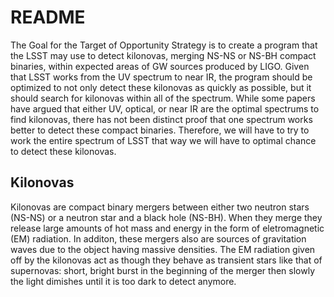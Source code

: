 # README

The Goal for the Target of Opportunity Strategy is to create a program that the LSST may use to detect kilonovas, merging NS-NS or NS-BH compact binaries, within expected areas of GW sources produced by LIGO. Given that LSST works from the UV spectrum to near IR, the program should be optimized to not only detect these kilonovas as quickly as possible, but it should search for kilonovas within all of the spectrum. While some papers have argued that either UV, optical, or near IR are the optimal spectrums to find kilonovas, there has not been distinct proof that one spectrum works better to detect these compact binaries. Therefore, we will have to try to work the entire spectrum of LSST that way we will have to optimal chance to detect these kilonovas.

## Kilonovas

Kilonovas are compact binary mergers between either two neutron stars (NS-NS) or a neutron star and a black hole (NS-BH). When they merge they release large amounts of hot mass and energy in the form of eletromagnetic (EM) radiation. In additon, these mergers also are sources of gravitation waves due to the object having massive densities. The EM radiation given off by the kilonovas act as though they behave as transient stars like that of supernovas: short, bright burst in the beginning of the merger then slowly the light dimishes until it is too dark to detect anymore. 

